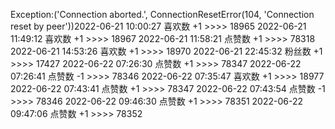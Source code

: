 Exception:('Connection aborted.', ConnectionResetError(104, 'Connection reset by peer'))2022-06-21  10:00:27   喜欢数 +1 >>>> 18965
2022-06-21  11:49:12   喜欢数 +1 >>>> 18967
2022-06-21  11:58:21   点赞数 +1 >>>> 78318
2022-06-21  14:53:26   喜欢数 +1 >>>> 18970
2022-06-21  22:45:32   粉丝数 +1 >>>> 17427
2022-06-22  07:26:30   点赞数 +1 >>>> 78347
2022-06-22  07:26:41   点赞数 -1 >>>> 78346
2022-06-22  07:35:47   喜欢数 +1 >>>> 18977
2022-06-22  07:43:41   点赞数 +1 >>>> 78347
2022-06-22  07:43:54   点赞数 -1 >>>> 78346
2022-06-22  09:46:30   点赞数 +1 >>>> 78351
2022-06-22  09:47:06   点赞数 +1 >>>> 78352
